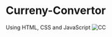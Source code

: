 # Curreny-Convertor
Using HTML, CSS and JavaScript
![CC](https://user-images.githubusercontent.com/60045349/105733033-22b99500-5f42-11eb-9bdc-4c2e5a6ac60e.png)

